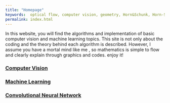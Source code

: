 ```yaml
---
title: "Homepage"
keywords:  optical flow, computer vision, geometry, Horn&Schunk, Horn-Schunk, Lucas–Kanade, LKT, Farneback, python, OpenCV, hedi hedaytai, hediVision
permalink: index.html
---
```


In this website, you will find the algorithms and implementation of basic computer vision and machine learning topics.  This site is not only about the coding and the theory behind each algorithm is described. However,   I assume you have a mortal mind like me , so mathematics is simple to flow and clearly explain through graphics and codes. enjoy it!

### [Computer Vision](computervision.html) 
### [Machine Learning](machinelearning.html)
### [Convolutional Neural Network](CNN.html)




